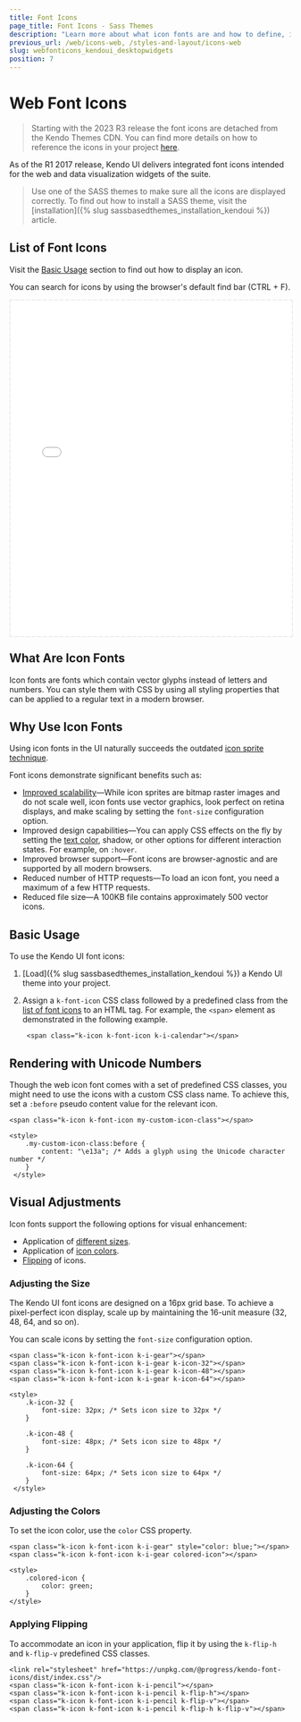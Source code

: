 ```yaml
---
title: Font Icons
page_title: Font Icons - Sass Themes
description: "Learn more about what icon fonts are and how to define, implement, and render the available Kendo UI Font Icons out of the supported list."
previous_url: /web/icons-web, /styles-and-layout/icons-web
slug: webfonticons_kendoui_desktopwidgets
position: 7
---
```


# Web Font Icons

> Starting with the 2023 R3 release the font icons are detached from the Kendo Themes CDN. You can find more details on how to reference the icons in your project [here](https://www.telerik.com/design-system/docs/foundation/iconography/font-icons/#usage).

As of the R1 2017 release, Kendo UI delivers integrated font icons intended for the web and data visualization widgets of the suite.

> Use one of the SASS themes to make sure all the icons are displayed correctly. To find out how to install a SASS theme, visit the [installation]({% slug sassbasedthemes_installation_kendoui %}) article.

## List of Font Icons

Visit the [Basic Usage](#basic-usage) section to find out how to display an icon.

You can search for icons by using the browser's default find bar (CTRL + F).

<div class="list-container" style="height: 600px;">
    <iframe src="icons-list.html" class="icons-frame"></iframe>
</div>

## What Are Icon Fonts

Icon fonts are fonts which contain vector glyphs instead of letters and numbers. You can style them with CSS by using all styling properties that can be applied to a regular text in a modern browser.

## Why Use Icon Fonts

Using icon fonts in the UI naturally succeeds the outdated [icon sprite technique](https://developer.mozilla.org/en-US/docs/Web/CSS/CSS_Images/Implementing_image_sprites_in_CSS).

Font icons demonstrate significant benefits such as:

* [Improved scalability](#sizes)&mdash;While icon sprites are bitmap raster images and do not scale well, icon fonts use vector graphics, look perfect on retina displays, and make scaling by setting the `font-size` configuration option.
* Improved design capabilities&mdash;You can apply CSS effects on the fly by setting the [text color](#colors), shadow, or other options for different interaction states. For example, on `:hover`.
* Improved browser support&mdash;Font icons are browser-agnostic and are supported by all modern browsers.
* Reduced number of HTTP requests&mdash;To load an icon font, you need a maximum of a few HTTP requests.
* Reduced file size&mdash;A 100KB file contains approximately 500 vector icons.

## Basic Usage

To use the Kendo UI font icons:

 1. [Load]({% slug sassbasedthemes_installation_kendoui %}) a Kendo UI theme into your project.
 2. Assign a `k-font-icon` CSS class followed by a predefined class from the [list of font icons](#list-of-font-icons) to an HTML tag. For example, the `<span>` element as demonstrated in the following example.

    ```
     <span class="k-icon k-font-icon k-i-calendar"></span>
    ```

## Rendering with Unicode Numbers

Though the web icon font comes with a set of predefined CSS classes, you might need to use the icons with a custom CSS class name. To achieve this, set a `:before` pseudo content value for the relevant icon.

```
<span class="k-icon k-font-icon my-custom-icon-class"></span>

<style>
    .my-custom-icon-class:before {
        content: "\e13a"; /* Adds a glyph using the Unicode character number */
    }
 </style>
 ```

## Visual Adjustments

Icon fonts support the following options for visual enhancement:

* Application of [different sizes](#sizes).
* Application of [icon colors](#colors).
* [Flipping](#flipping) of icons.

### Adjusting the Size

The Kendo UI font icons are designed on a 16px grid base. To achieve a pixel-perfect icon display, scale up by maintaining the 16-unit measure (32, 48, 64, and so on).

You can scale icons by setting the `font-size` configuration option.

```
<span class="k-icon k-font-icon k-i-gear"></span>
<span class="k-icon k-font-icon k-i-gear k-icon-32"></span>
<span class="k-icon k-font-icon k-i-gear k-icon-48"></span>
<span class="k-icon k-font-icon k-i-gear k-icon-64"></span>

<style>
    .k-icon-32 {
        font-size: 32px; /* Sets icon size to 32px */
    }

    .k-icon-48 {
        font-size: 48px; /* Sets icon size to 48px */
    }

    .k-icon-64 {
        font-size: 64px; /* Sets icon size to 64px */
    }
 </style>
 ```

### Adjusting the Colors

To set the icon color, use the `color` CSS property.

```
<span class="k-icon k-font-icon k-i-gear" style="color: blue;"></span>
<span class="k-icon k-font-icon k-i-gear colored-icon"></span>

<style>
    .colored-icon {
        color: green;
    }
</style>
```

### Applying Flipping

To accommodate an icon in your application, flip it by using the `k-flip-h` and `k-flip-v` predefined CSS classes.

```dojo
<link rel="stylesheet" href="https://unpkg.com/@progress/kendo-font-icons/dist/index.css"/>
<span class="k-icon k-font-icon k-i-pencil"></span>
<span class="k-icon k-font-icon k-i-pencil k-flip-h"></span>
<span class="k-icon k-font-icon k-i-pencil k-flip-v"></span>
<span class="k-icon k-font-icon k-i-pencil k-flip-h k-flip-v"></span>
```

<style>
    [data-is-dark='true'] .icons-frame {
        color: #b5c2e3;
        background-color: #11184b;
        border: 2px dashed #1285de;
    }

    .icons-frame {
        width: 100%;
        height: 100%;
        background-color: rgb(248, 248, 248);
        border: 2px dashed rgb(235, 236, 238);
    }
</style>
